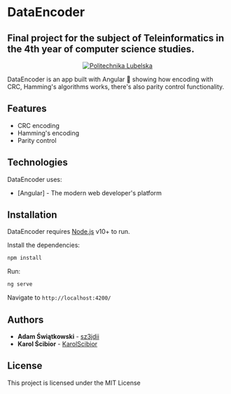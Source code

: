 # DataEncoder
## Final project for the subject of Teleinformatics in the 4th year of computer science studies.

<p align="center" style="max-height: 300px;">
  <a href="https://pollub.pl" style="max-height: 300px;"><img src="https://silkroad3d.com/wp-content/uploads/2020/04/Loga-PL-v2.png" align="center" style="max-height: 300px;" alt="Politechnika Lubelska" /></a>
</p>
DataEncoder is an app built with Angular 🚀 showing how encoding with CRC, Hamming's algorithms works, there's also parity control functionality.

## Features

- CRC encoding
- Hamming's encoding
- Parity control

## Technologies

DataEncoder uses:

- [Angular] - The modern web developer's platform


## Installation

DataEncoder requires [Node.js](https://nodejs.org/) v10+ to run.

Install the dependencies:

```sh
npm install
```

Run:

```sh
ng serve
```
Navigate to `http://localhost:4200/`
## Authors
- **Adam Świątkowski** - [sz3jdii](https://github.com/sz3jdii)
- **Karol Ścibior** - [KarolScibior](https://github.com/KarolScibior)

## License

This project is licensed under the MIT License
